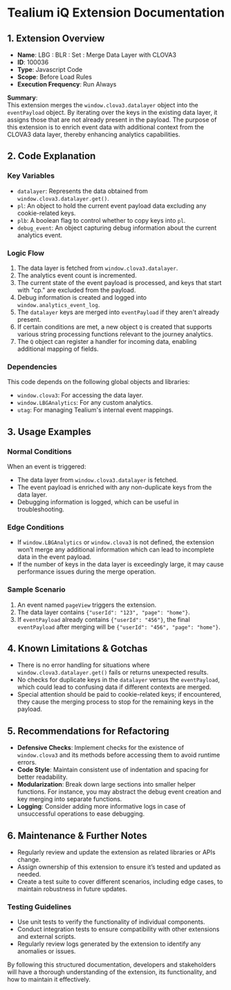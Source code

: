 # Tealium iQ Extension Documentation

## 1. Extension Overview
- **Name**: LBG : BLR : Set : Merge Data Layer with CLOVA3
- **ID**: 100036
- **Type**: Javascript Code
- **Scope**: Before Load Rules
- **Execution Frequency**: Run Always

**Summary**:  
This extension merges the `window.clova3.datalayer` object into the `eventPayload` object. By iterating over the keys in the existing data layer, it assigns those that are not already present in the payload. The purpose of this extension is to enrich event data with additional context from the CLOVA3 data layer, thereby enhancing analytics capabilities.

## 2. Code Explanation

### Key Variables
- `datalayer`: Represents the data obtained from `window.clova3.datalayer.get()`.
- `pl`: An object to hold the current event payload data excluding any cookie-related keys.
- `plb`: A boolean flag to control whether to copy keys into `pl`.
- `debug_event`: An object capturing debug information about the current analytics event.

### Logic Flow
1. The data layer is fetched from `window.clova3.datalayer`.
2. The analytics event count is incremented.
3. The current state of the event payload is processed, and keys that start with "cp." are excluded from the payload.
4. Debug information is created and logged into `window.analytics_event_log`.
5. The `datalayer` keys are merged into `eventPayload` if they aren't already present.
6. If certain conditions are met, a new object `Q` is created that supports various string processing functions relevant to the journey analytics.
7. The `Q` object can register a handler for incoming data, enabling additional mapping of fields.

### Dependencies
This code depends on the following global objects and libraries:
- `window.clova3`: For accessing the data layer.
- `window.LBGAnalytics`: For any custom analytics.
- `utag`: For managing Tealium's internal event mappings.

## 3. Usage Examples

### Normal Conditions
When an event is triggered:
- The data layer from `window.clova3.datalayer` is fetched.
- The event payload is enriched with any non-duplicate keys from the data layer.
- Debugging information is logged, which can be useful in troubleshooting.

### Edge Conditions
- If `window.LBGAnalytics` or `window.clova3` is not defined, the extension won’t merge any additional information which can lead to incomplete data in the event payload.
- If the number of keys in the data layer is exceedingly large, it may cause performance issues during the merge operation.

### Sample Scenario
1. An event named `pageView` triggers the extension.
2. The data layer contains `{"userId": "123", "page": "home"}`.
3. If `eventPayload` already contains `{"userId": "456"}`, the final `eventPayload` after merging will be `{"userId": "456", "page": "home"}`.

## 4. Known Limitations & Gotchas
- There is no error handling for situations where `window.clova3.datalayer.get()` fails or returns unexpected results.
- No checks for duplicate keys in the `datalayer` versus the `eventPayload`, which could lead to confusing data if different contexts are merged.
- Special attention should be paid to cookie-related keys; if encountered, they cause the merging process to stop for the remaining keys in the payload.

## 5. Recommendations for Refactoring
- **Defensive Checks**: Implement checks for the existence of `window.clova3` and its methods before accessing them to avoid runtime errors.
- **Code Style**: Maintain consistent use of indentation and spacing for better readability.
- **Modularization**: Break down large sections into smaller helper functions. For instance, you may abstract the debug event creation and key merging into separate functions.
- **Logging**: Consider adding more informative logs in case of unsuccessful operations to ease debugging.

## 6. Maintenance & Further Notes
- Regularly review and update the extension as related libraries or APIs change.
- Assign ownership of this extension to ensure it’s tested and updated as needed.
- Create a test suite to cover different scenarios, including edge cases, to maintain robustness in future updates.

### Testing Guidelines
- Use unit tests to verify the functionality of individual components.
- Conduct integration tests to ensure compatibility with other extensions and external scripts.
- Regularly review logs generated by the extension to identify any anomalies or issues. 

By following this structured documentation, developers and stakeholders will have a thorough understanding of the extension, its functionality, and how to maintain it effectively.